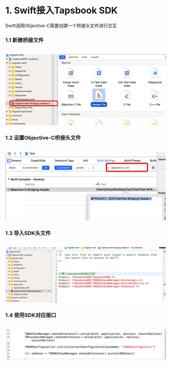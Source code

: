 # 1. Swift接入Tapsbook SDK

Swift调用Objective-C需要创建一个桥接头文件进行交互

### 1.1 新建桥接文件
  ![新建桥接头文件](/Doc/Image/swift/create%20bridging%20file.png?raw=true) 
  
### 1.2 设置Objective-C桥接头文件
  ![设置桥接头文件](/Doc/Image/swift/set%20bridging%20file.png?raw=true) 

### 1.3 导入SDK头文件
  ![新建桥接头文件](/Doc/Image/swift/inport%20header%20file.png?raw=true) 
### 1.4 使用SDK对应接口
  ![新建桥接头文件](/Doc/Image/swift/use%20objective-c%20file.png?raw=true) 
